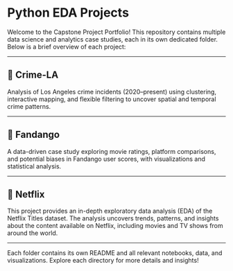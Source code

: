# Python EDA Projects

Welcome to the Capstone Project Portfolio! This repository contains multiple data science and analytics case studies, each in its own dedicated folder. Below is a brief overview of each project:

---

## 📂 Crime-LA
Analysis of Los Angeles crime incidents (2020–present) using clustering, interactive mapping, and flexible filtering to uncover spatial and temporal crime patterns.

---

## 📂 Fandango
A data-driven case study exploring movie ratings, platform comparisons, and potential biases in Fandango user scores, with visualizations and statistical analysis.

---

## 📂 Netflix
This project provides an in-depth exploratory data analysis (EDA) of the Netflix Titles dataset. The analysis uncovers trends, patterns, and insights about the content available on Netflix, including movies and TV shows from around the world.

---

Each folder contains its own README and all relevant notebooks, data, and visualizations. Explore each directory for more details and insights!
